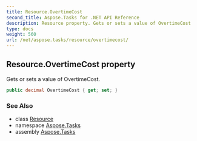 ```yaml
---
title: Resource.OvertimeCost
second_title: Aspose.Tasks for .NET API Reference
description: Resource property. Gets or sets a value of OvertimeCost
type: docs
weight: 560
url: /net/aspose.tasks/resource/overtimecost/
---
```

## Resource.OvertimeCost property

Gets or sets a value of OvertimeCost.

```csharp
public decimal OvertimeCost { get; set; }
```

### See Also

* class [Resource](../)
* namespace [Aspose.Tasks](../../resource/)
* assembly [Aspose.Tasks](../../../)


